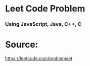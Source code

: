 # Leet Code Problem
 
### Using JavaScript, Java, C++, C

# Source:
<a href='https://leetcode.com/problemset'>https://leetcode.com/problemset</a>
